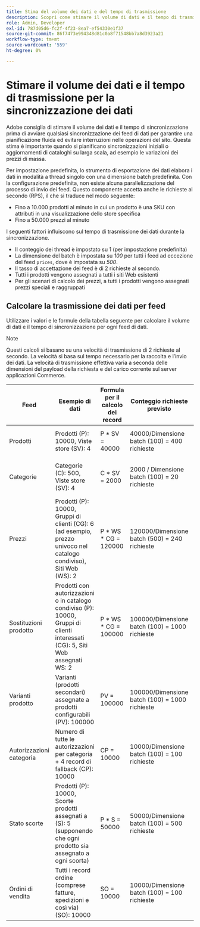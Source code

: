 ```yaml
---
title: Stima del volume dei dati e del tempo di trasmissione
description: Scopri come stimare il volume di dati e il tempo di trasmissione necessari affinché lo strumento  [!DNL data export]  sincronizzi i dati dei feed tra Adobe Commerce e i servizi connessi.
role: Admin, Developer
exl-id: 787d05d6-fc2f-4f23-8ea7-ef54330e1f37
source-git-commit: 86f7473e994348d81c0a8f71548bb7a8d3923a21
workflow-type: tm+mt
source-wordcount: '559'
ht-degree: 0%

---
```


# Stimare il volume dei dati e il tempo di trasmissione per la sincronizzazione dei dati

Adobe consiglia di stimare il volume dei dati e il tempo di sincronizzazione prima di avviare qualsiasi sincronizzazione dei feed di dati per garantire una pianificazione fluida ed evitare interruzioni nelle operazioni del sito. Questa stima è importante quando si pianificano sincronizzazioni iniziali o aggiornamenti di cataloghi su larga scala, ad esempio le variazioni dei prezzi di massa.

Per impostazione predefinita, lo strumento di esportazione dei dati elabora i dati in modalità a thread singolo con una dimensione batch predefinita. Con la configurazione predefinita, non esiste alcuna parallelizzazione del processo di invio dei feed. Questo componente accetta anche le richieste al secondo (RPS), il che si traduce nel modo seguente:

- Fino a 10.000 prodotti al minuto in cui un prodotto è una SKU con attributi in una visualizzazione dello store specifica
- Fino a 50.000 prezzi al minuto

I seguenti fattori influiscono sul tempo di trasmissione dei dati durante la sincronizzazione.

- Il conteggio dei thread è impostato su 1 (per impostazione predefinita)
- La dimensione del batch è impostata su _100_ per tutti i feed ad eccezione del feed `prices`, dove è impostata su _500_.
- Il tasso di accettazione dei feed è di 2 richieste al secondo.
- Tutti i prodotti vengono assegnati a tutti i siti Web esistenti
- Per gli scenari di calcolo dei prezzi, a tutti i prodotti vengono assegnati prezzi speciali e raggruppati


## Calcolare la trasmissione dei dati per feed

Utilizzare i valori e le formule della tabella seguente per calcolare il volume di dati e il tempo di sincronizzazione per ogni feed di dati.

>[!NOTE]
>
>Questi calcoli si basano su una velocità di trasmissione di 2 richieste al secondo. La velocità si basa sul tempo necessario per la raccolta e l’invio dei dati. La velocità di trasmissione effettiva varia a seconda delle dimensioni del payload della richiesta e del carico corrente sul server applicazioni Commerce.

| Feed | Esempio di dati | Formula per il calcolo dei record | Conteggio richieste previsto | Tempo di risincronizzazione previsto |
| --- | --- | --- | --- | --- |
| Prodotti | Prodotti (P): 10000, Viste store (SV): 4 | P * SV = 40000 | 40000/Dimensione batch (100) = 400 richieste | (400 richieste * 0,5 secondi per richiesta) / 60 = 3,3 minuti |
| Categorie | Categorie (C): 500, Viste store (SV): 4 | C * SV = 2000 | 2000 / Dimensione batch (100) = 20 richieste | (20 richieste * 0,5 secondi per richiesta) / 60 = 0,1 minuti (4 secondi) |
| Prezzi | Prodotti (P): 10000, Gruppi di clienti (CG): 6 (ad esempio, prezzo univoco nel catalogo condiviso), Siti Web (WS): 2 | P \* WS * CG = 120000 | 120000/Dimensione batch (500) = 240 richieste | (240 richieste * 0,5 secondi per richiesta) / 60 = 2 minuti |
| Sostituzioni prodotto | Prodotti con autorizzazioni o in catalogo condiviso (P): 10000, Gruppi di clienti interessati (CG): 5, Siti Web assegnati WS: 2 | P \* WS * CG = 100000 | 100000/Dimensione batch (100) = 1000 richieste | (1000 richieste * 0,5 secondi per richiesta) / 60 = 8,3 minuti |
| Varianti prodotto | Varianti (prodotti secondari) assegnate a prodotti configurabili (PV): 100000 | PV = 100000 | 100000/Dimensione batch (100) = 1000 richieste | (1000 richieste * 0,5 secondi per richiesta) / 60 = 8,3 minuti |
| Autorizzazioni categoria | Numero di tutte le autorizzazioni per categoria + 4 record di fallback (CP): 10000 | CP = 10000 | 10000/Dimensione batch (100) = 100 richieste | (100 richieste * 0,5 secondi per richiesta) / 60 = 0,8 minuti (50 secondi) |
| Stato scorte | Prodotti (P): 10000, Scorte prodotti assegnati a (S): 5 (supponendo che ogni prodotto sia assegnato a ogni scorta) | P * S = 50000 | 50000/Dimensione batch (100) = 500 richieste | (500 richieste * 0,5 secondi per richiesta) / 60 = 4,2 minuti |
| Ordini di vendita | Tutti i record ordine (comprese fatture, spedizioni e così via) (SO): 10000 | SO = 10000 | 10000/Dimensione batch (100) = 100 richieste | (100 richieste * 0,5 secondi per richiesta) / 60 = 0,8 minuti (50 secondi) |
